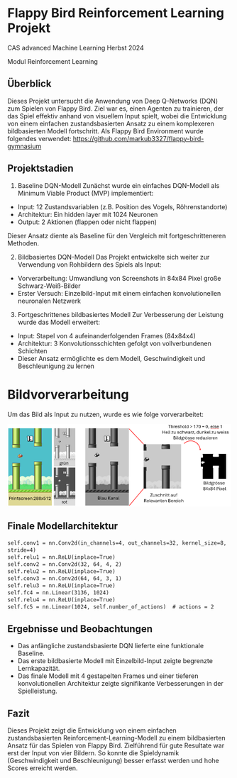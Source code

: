 # Flappy Bird Reinforcement Learning Projekt
CAS advanced Machine Learning Herbst 2024

Modul Reinforcement Learning

## Überblick
Dieses Projekt untersucht die Anwendung von Deep Q-Networks (DQN) zum Spielen von Flappy Bird. Ziel war es, einen Agenten zu trainieren, der das Spiel effektiv anhand von visuellem Input spielt, wobei die Entwicklung von einem einfachen zustandsbasierten Ansatz zu einem komplexeren bildbasierten Modell fortschritt.
Als Flappy Bird Environment wurde folgendes verwendet: https://github.com/markub3327/flappy-bird-gymnasium

## Projektstadien
1. Baseline DQN-Modell
Zunächst wurde ein einfaches DQN-Modell als Minimum Viable Product (MVP) implementiert:

- Input: 12 Zustandsvariablen (z.B. Position des Vogels, Röhrenstandorte)
- Architektur: Ein hidden layer mit 1024 Neuronen
- Output: 2 Aktionen (flappen oder nicht flappen)

Dieser Ansatz diente als Baseline für den Vergleich mit fortgeschritteneren Methoden.

2. Bildbasiertes DQN-Modell
Das Projekt entwickelte sich weiter zur Verwendung von Rohbildern des Spiels als Input:

- Vorverarbeitung: Umwandlung von Screenshots in 84x84 Pixel große Schwarz-Weiß-Bilder
- Erster Versuch: Einzelbild-Input mit einem einfachen konvolutionellen neuronalen Netzwerk

3. Fortgeschrittenes bildbasiertes Modell
Zur Verbesserung der Leistung wurde das Modell erweitert:

- Input: Stapel von 4 aufeinanderfolgenden Frames (84x84x4)
- Architektur: 3 Konvolutionsschichten gefolgt von vollverbundenen Schichten
- Dieser Ansatz ermöglichte es dem Modell, Geschwindigkeit und Beschleunigung zu lernen


# Bildvorverarbeitung
Um das Bild als Input zu nutzen, wurde es wie folge vorverarbeitet:

![Bild Vorverarbeitungsschritte](images_for_documentation/image_preprocessing.png)

## Finale Modellarchitektur

    self.conv1 = nn.Conv2d(in_channels=4, out_channels=32, kernel_size=8, stride=4)
    self.relu1 = nn.ReLU(inplace=True)
    self.conv2 = nn.Conv2d(32, 64, 4, 2)
    self.relu2 = nn.ReLU(inplace=True)
    self.conv3 = nn.Conv2d(64, 64, 3, 1)
    self.relu3 = nn.ReLU(inplace=True)
    self.fc4 = nn.Linear(3136, 1024)
    self.relu4 = nn.ReLU(inplace=True)
    self.fc5 = nn.Linear(1024, self.number_of_actions)  # actions = 2

## Ergebnisse und Beobachtungen

- Das anfängliche zustandsbasierte DQN lieferte eine funktionale Baseline.
- Das erste bildbasierte Modell mit Einzelbild-Input zeigte begrenzte Lernkapazität.
- Das finale Modell mit 4 gestapelten Frames und einer tieferen konvolutionellen Architektur zeigte signifikante Verbesserungen in der Spielleistung.


## Fazit
Dieses Projekt zeigt die Entwicklung von einem einfachen zustandsbasierten Reinforcement-Learning-Modell zu einem  bildbasierten Ansatz für das Spielen von Flappy Bird. Zielführend für gute Resultate war erst der Input von vier Bildern. So konnte die Spieldynamik (Geschwindigkeit und Beschleunigung) besser erfasst werden und hohe Scores erreicht werden.